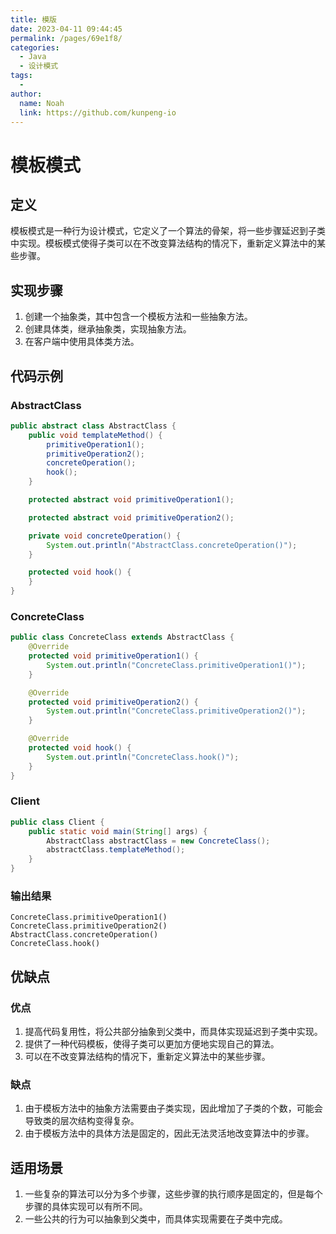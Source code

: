 ```yaml
---
title: 模版
date: 2023-04-11 09:44:45
permalink: /pages/69e1f8/
categories:
  - Java
  - 设计模式
tags:
  - 
author: 
  name: Noah
  link: https://github.com/kunpeng-io
---
```

# 模板模式

## 定义

模板模式是一种行为设计模式，它定义了一个算法的骨架，将一些步骤延迟到子类中实现。模板模式使得子类可以在不改变算法结构的情况下，重新定义算法中的某些步骤。

## 实现步骤

1. 创建一个抽象类，其中包含一个模板方法和一些抽象方法。
2. 创建具体类，继承抽象类，实现抽象方法。
3. 在客户端中使用具体类方法。

## 代码示例

### AbstractClass

```java
public abstract class AbstractClass {
    public void templateMethod() {
        primitiveOperation1();
        primitiveOperation2();
        concreteOperation();
        hook();
    }

    protected abstract void primitiveOperation1();

    protected abstract void primitiveOperation2();

    private void concreteOperation() {
        System.out.println("AbstractClass.concreteOperation()");
    }

    protected void hook() {
    }
}
```

### ConcreteClass

```java
public class ConcreteClass extends AbstractClass {
    @Override
    protected void primitiveOperation1() {
        System.out.println("ConcreteClass.primitiveOperation1()");
    }

    @Override
    protected void primitiveOperation2() {
        System.out.println("ConcreteClass.primitiveOperation2()");
    }

    @Override
    protected void hook() {
        System.out.println("ConcreteClass.hook()");
    }
}
```

### Client

```java
public class Client {
    public static void main(String[] args) {
        AbstractClass abstractClass = new ConcreteClass();
        abstractClass.templateMethod();
    }
}
```

### 输出结果

```
ConcreteClass.primitiveOperation1()
ConcreteClass.primitiveOperation2()
AbstractClass.concreteOperation()
ConcreteClass.hook()
```

## 优缺点

### 优点

1. 提高代码复用性，将公共部分抽象到父类中，而具体实现延迟到子类中实现。
2. 提供了一种代码模板，使得子类可以更加方便地实现自己的算法。
3. 可以在不改变算法结构的情况下，重新定义算法中的某些步骤。

### 缺点

1. 由于模板方法中的抽象方法需要由子类实现，因此增加了子类的个数，可能会导致类的层次结构变得复杂。
2. 由于模板方法中的具体方法是固定的，因此无法灵活地改变算法中的步骤。

## 适用场景

1. 一些复杂的算法可以分为多个步骤，这些步骤的执行顺序是固定的，但是每个步骤的具体实现可以有所不同。
2. 一些公共的行为可以抽象到父类中，而具体实现需要在子类中完成。